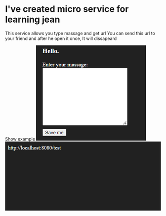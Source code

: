 # I've created micro service for learning jean
This service allows you type massage and get url
You can send this url to your friend and after he open it once, It will dissapeard

Show example 
![img.png](img.png)
![img_1.png](img_1.png)